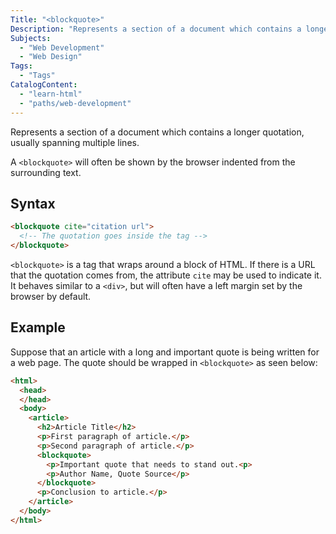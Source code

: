 ```yaml
---
Title: "<blockquote>"
Description: "Represents a section of a document which contains a longer quotation, usually spanning multiple lines."
Subjects:
  - "Web Development"
  - "Web Design"
Tags:
  - "Tags"
CatalogContent:
  - "learn-html"
  - "paths/web-development"
---
```


 

Represents a section of a document which contains a longer quotation, usually spanning multiple lines. 
  
A `<blockquote>` will often be shown by the browser indented from the surrounding text.

## Syntax

```html
<blockquote cite="citation url">
  <!-- The quotation goes inside the tag -->
</blockquote>
``` 

`<blockquote>` is a tag that wraps around a block of HTML. If there is a URL that the quotation comes from, the attribute `cite` may be used to indicate it. It behaves similar to a `<div>`, but will often have a left margin set by the browser by default.

## Example

Suppose that an article with a long and important quote is being written for a web page. The quote should be wrapped in `<blockquote>` as seen below:

```html
<html>
  <head>
  </head>
  <body>
    <article>
      <h2>Article Title</h2>
      <p>First paragraph of article.</p>
      <p>Second paragraph of article.</p>
      <blockquote>
        <p>Important quote that needs to stand out.<p>
        <p>Author Name, Quote Source</p>
      </blockquote>
      <p>Conclusion to article.</p>
    </article>
  </body>
</html>
```

